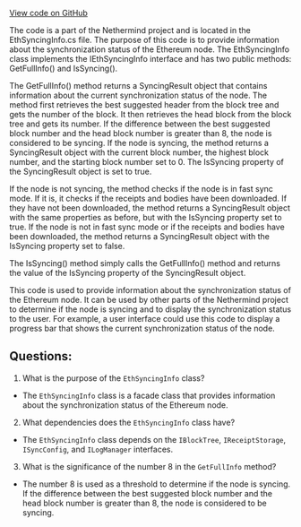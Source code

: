 [View code on GitHub](https://github.com/NethermindEth/nethermind/src/Nethermind/Nethermind.Facade/Eth/EthSyncingInfo.cs)

The code is a part of the Nethermind project and is located in the EthSyncingInfo.cs file. The purpose of this code is to provide information about the synchronization status of the Ethereum node. The EthSyncingInfo class implements the IEthSyncingInfo interface and has two public methods: GetFullInfo() and IsSyncing().

The GetFullInfo() method returns a SyncingResult object that contains information about the current synchronization status of the node. The method first retrieves the best suggested header from the block tree and gets the number of the block. It then retrieves the head block from the block tree and gets its number. If the difference between the best suggested block number and the head block number is greater than 8, the node is considered to be syncing. If the node is syncing, the method returns a SyncingResult object with the current block number, the highest block number, and the starting block number set to 0. The IsSyncing property of the SyncingResult object is set to true.

If the node is not syncing, the method checks if the node is in fast sync mode. If it is, it checks if the receipts and bodies have been downloaded. If they have not been downloaded, the method returns a SyncingResult object with the same properties as before, but with the IsSyncing property set to true. If the node is not in fast sync mode or if the receipts and bodies have been downloaded, the method returns a SyncingResult object with the IsSyncing property set to false.

The IsSyncing() method simply calls the GetFullInfo() method and returns the value of the IsSyncing property of the SyncingResult object.

This code is used to provide information about the synchronization status of the Ethereum node. It can be used by other parts of the Nethermind project to determine if the node is syncing and to display the synchronization status to the user. For example, a user interface could use this code to display a progress bar that shows the current synchronization status of the node.
## Questions: 
 1. What is the purpose of the `EthSyncingInfo` class?
- The `EthSyncingInfo` class is a facade class that provides information about the synchronization status of the Ethereum node.

2. What dependencies does the `EthSyncingInfo` class have?
- The `EthSyncingInfo` class depends on the `IBlockTree`, `IReceiptStorage`, `ISyncConfig`, and `ILogManager` interfaces.

3. What is the significance of the number 8 in the `GetFullInfo` method?
- The number 8 is used as a threshold to determine if the node is syncing. If the difference between the best suggested block number and the head block number is greater than 8, the node is considered to be syncing.